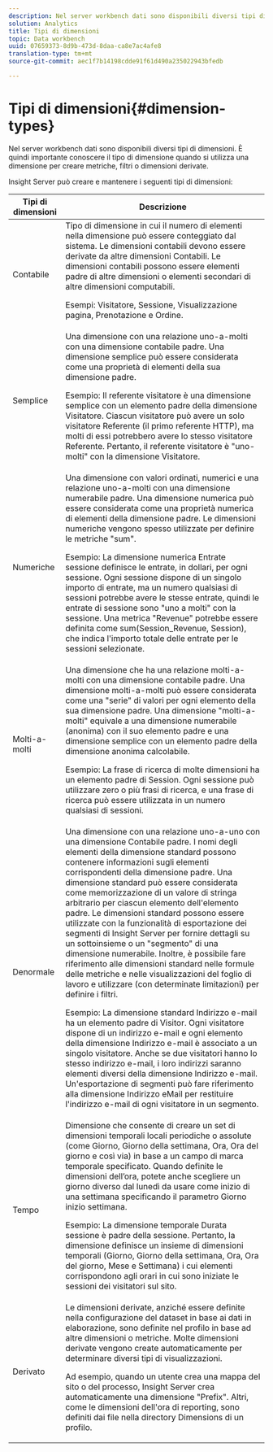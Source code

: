 ```yaml
---
description: Nel server workbench dati sono disponibili diversi tipi di dimensioni. È quindi importante conoscere il tipo di dimensione quando si utilizza una dimensione per creare metriche, filtri o dimensioni derivate.
solution: Analytics
title: Tipi di dimensioni
topic: Data workbench
uuid: 07659373-8d9b-473d-8daa-ca8e7ac4afe8
translation-type: tm+mt
source-git-commit: aec1f7b14198cdde91f61d490a235022943bfedb

---
```



# Tipi di dimensioni{#dimension-types}

Nel server workbench dati sono disponibili diversi tipi di dimensioni. È quindi importante conoscere il tipo di dimensione quando si utilizza una dimensione per creare metriche, filtri o dimensioni derivate.

Insight Server può creare e mantenere i seguenti tipi di dimensioni:

<table id="table_1A79B6C57ED145B6AA3BB05DD37AAD1B"> 
 <thead> 
  <tr> 
   <th colname="col1" class="entry"> Tipi di dimensioni </th> 
   <th colname="col2" class="entry"> Descrizione </th> 
  </tr> 
 </thead>
 <tbody> 
  <tr> 
   <td colname="col1"> Contabile </td> 
   <td colname="col2">Tipo di dimensione in cui il numero di elementi nella dimensione può essere conteggiato dal sistema. Le dimensioni contabili devono essere derivate da altre dimensioni Contabili. Le dimensioni contabili possono essere elementi padre di altre dimensioni o elementi secondari di altre dimensioni computabili. <p>Esempi: Visitatore, Sessione, Visualizzazione pagina, Prenotazione e Ordine. </p></td> 
  </tr> 
  <tr> 
   <td colname="col1"> Semplice </td> 
   <td colname="col2">Una dimensione con una relazione uno-a-molti con una dimensione contabile padre. Una dimensione semplice può essere considerata come una proprietà di elementi della sua dimensione padre. <p>Esempio: Il referente visitatore è una dimensione semplice con un elemento padre della dimensione Visitatore. Ciascun visitatore può avere un solo visitatore Referente (il primo referente HTTP), ma molti di essi potrebbero avere lo stesso visitatore Referente. Pertanto, il referente visitatore è "uno-molti" con la dimensione Visitatore. </p></td> 
  </tr> 
  <tr> 
   <td colname="col1"> Numeriche </td> 
   <td colname="col2">Una dimensione con valori ordinati, numerici e una relazione uno-a-molti con una dimensione numerabile padre. Una dimensione numerica può essere considerata come una proprietà numerica di elementi della dimensione padre. Le dimensioni numeriche vengono spesso utilizzate per definire le metriche "sum". <p>Esempio: La dimensione numerica Entrate sessione definisce le entrate, in dollari, per ogni sessione. Ogni sessione dispone di un singolo importo di entrate, ma un numero qualsiasi di sessioni potrebbe avere le stesse entrate, quindi le entrate di sessione sono "uno a molti" con la sessione. Una metrica "Revenue" potrebbe essere definita come <span class="filepath"> sum(Session_Revenue, Session)</span>, che indica l'importo totale delle entrate per le sessioni selezionate. </p></td> 
  </tr> 
  <tr> 
   <td colname="col1"> Molti-a-molti </td> 
   <td colname="col2">Una dimensione che ha una relazione molti-a-molti con una dimensione contabile padre. Una dimensione molti-a-molti può essere considerata come una "serie" di valori per ogni elemento della sua dimensione padre. Una dimensione "molti-a-molti" equivale a una dimensione numerabile (anonima) con il suo elemento padre e una dimensione semplice con un elemento padre della dimensione anonima calcolabile. <p>Esempio: La frase di ricerca di molte dimensioni ha un elemento padre di Session. Ogni sessione può utilizzare zero o più frasi di ricerca, e una frase di ricerca può essere utilizzata in un numero qualsiasi di sessioni. </p></td> 
  </tr> 
  <tr> 
   <td colname="col1"> Denormale </td> 
   <td colname="col2">Una dimensione con una relazione uno-a-uno con una dimensione Contabile padre. I nomi degli elementi della dimensione standard possono contenere informazioni sugli elementi corrispondenti della dimensione padre. Una dimensione standard può essere considerata come memorizzazione di un valore di stringa arbitrario per ciascun elemento dell'elemento padre. Le dimensioni standard possono essere utilizzate con la funzionalità di esportazione dei segmenti di Insight Server per fornire dettagli su un sottoinsieme o un "segmento" di una dimensione numerabile. Inoltre, è possibile fare riferimento alle dimensioni standard nelle formule delle metriche e nelle visualizzazioni del foglio di lavoro e utilizzare (con determinate limitazioni) per definire i filtri. <p>Esempio: La dimensione standard Indirizzo e-mail ha un elemento padre di Visitor. Ogni visitatore dispone di un indirizzo e-mail e ogni elemento della dimensione Indirizzo e-mail è associato a un singolo visitatore. Anche se due visitatori hanno lo stesso indirizzo e-mail, i loro indirizzi saranno elementi diversi della dimensione Indirizzo e-mail. Un'esportazione di segmenti può fare riferimento alla dimensione Indirizzo eMail per restituire l'indirizzo e-mail di ogni visitatore in un segmento. </p></td> 
  </tr> 
  <tr> 
   <td colname="col1"> Tempo </td> 
   <td colname="col2">Dimensione che consente di creare un set di dimensioni temporali locali periodiche o assolute (come Giorno, Giorno della settimana, Ora, Ora del giorno e così via) in base a un campo di marca temporale specificato. Quando definite le dimensioni dell’ora, potete anche scegliere un giorno diverso dal lunedì da usare come inizio di una settimana specificando il parametro Giorno inizio settimana. <p>Esempio: La dimensione temporale Durata sessione è padre della sessione. Pertanto, la dimensione definisce un insieme di dimensioni temporali (Giorno, Giorno della settimana, Ora, Ora del giorno, Mese e Settimana) i cui elementi corrispondono agli orari in cui sono iniziate le sessioni dei visitatori sul sito. </p></td> 
  </tr> 
  <tr> 
   <td colname="col1"> Derivato </td> 
   <td colname="col2">Le dimensioni derivate, anziché essere definite nella configurazione del dataset in base ai dati in elaborazione, sono definite nel profilo in base ad altre dimensioni o metriche. Molte dimensioni derivate vengono create automaticamente per determinare diversi tipi di visualizzazioni. <p>Ad esempio, quando un utente crea una mappa del sito o del processo, Insight Server crea automaticamente una dimensione "Prefix". Altri, come le dimensioni dell'ora di reporting, sono definiti dai file nella directory Dimensions di un profilo. </p></td> 
  </tr> 
 </tbody> 
</table>

